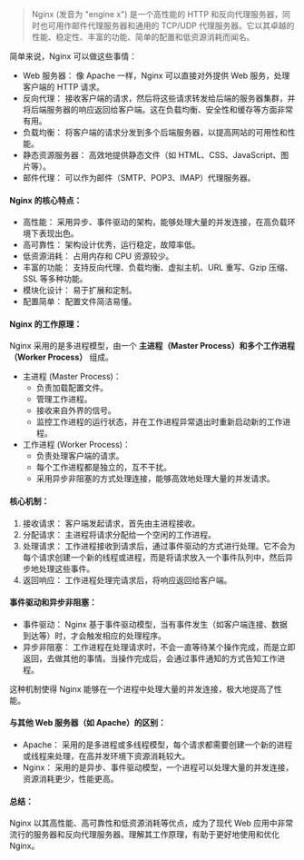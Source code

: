 > Nginx (发音为 "engine x") 是一个高性能的 HTTP 和反向代理服务器，同时也可用作邮件代理服务器和通用的 TCP/UDP 代理服务器。它以其卓越的性能、稳定性、丰富的功能、简单的配置和低资源消耗而闻名。

简单来说，Nginx 可以做这些事情：

- Web 服务器： 像 Apache 一样，Nginx 可以直接对外提供 Web 服务，处理客户端的 HTTP 请求。
- 反向代理： 接收客户端的请求，然后将这些请求转发给后端的服务器集群，并将后端服务器的响应返回给客户端。这在负载均衡、安全性和缓存等方面非常有用。
- 负载均衡： 将客户端的请求分发到多个后端服务器，以提高网站的可用性和性能。
- 静态资源服务器： 高效地提供静态文件（如 HTML、CSS、JavaScript、图片等）。
- 邮件代理： 可以作为邮件（SMTP、POP3、IMAP）代理服务器。

#### Nginx 的核心特点：

- 高性能： 采用异步、事件驱动的架构，能够处理大量的并发连接，在高负载环境下表现出色。
- 高可靠性： 架构设计优秀，运行稳定，故障率低。
- 低资源消耗： 占用内存和 CPU 资源较少。
- 丰富的功能： 支持反向代理、负载均衡、虚拟主机、URL 重写、Gzip 压缩、SSL 等多种功能。
- 模块化设计： 易于扩展和定制。
- 配置简单： 配置文件简洁易懂。

#### Nginx 的工作原理：

Nginx 采用的是多进程模型，由一个 **主进程（Master Process）和多个工作进程（Worker Process）** 组成。

- 主进程 (Master Process)：
  - 负责加载配置文件。
  - 管理工作进程。
  - 接收来自外界的信号。
  - 监控工作进程的运行状态，并在工作进程异常退出时重新启动新的工作进程。
- 工作进程 (Worker Process)：
  - 负责处理客户端的请求。
  - 每个工作进程都是独立的，互不干扰。
  - 采用异步非阻塞的方式处理连接，能够高效地处理大量的并发请求。

#### 核心机制：

1. 接收请求： 客户端发起请求，首先由主进程接收。
2. 分配请求： 主进程将请求分配给一个空闲的工作进程。
3. 处理请求： 工作进程接收到请求后，通过事件驱动的方式进行处理。它不会为每个请求创建一个新的线程或进程，而是将请求放入一个事件队列中，然后异步地处理这些事件。
4. 返回响应： 工作进程处理完请求后，将响应返回给客户端。

#### 事件驱动和异步非阻塞：

- 事件驱动： Nginx 基于事件驱动模型，当有事件发生（如客户端连接、数据到达等）时，才会触发相应的处理程序。
- 异步非阻塞： 工作进程在处理请求时，不会一直等待某个操作完成，而是立即返回，去做其他的事情。当操作完成后，会通过事件通知的方式告知工作进程。

这种机制使得 Nginx 能够在一个进程中处理大量的并发连接，极大地提高了性能。

#### 与其他 Web 服务器（如 Apache）的区别：

- Apache： 采用的是多进程或多线程模型，每个请求都需要创建一个新的进程或线程来处理，在高并发环境下资源消耗较大。
- Nginx： 采用的是异步、事件驱动模型，一个进程可以处理大量的并发连接，资源消耗更少，性能更高。

#### 总结：

Nginx 以其高性能、高可靠性和低资源消耗等优点，成为了现代 Web 应用中非常流行的服务器和反向代理服务器。理解其工作原理，有助于更好地使用和优化 Nginx。
